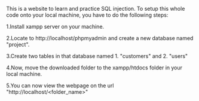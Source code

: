 This is a website to learn and practice SQL injection. To setup this whole code onto your local machine, you have to do the following steps:

1.Install xampp server on your machine.

2.Locate to http://localhost/phpmyadmin and create a new database named "project".

3.Create two tables in that database named 1. "customers" and 2. "users"

4.Now, move the downloaded folder to the xampp/htdocs folder in your local machine.

5.You can now view the webpage on the url "http://localhost/<folder_name>"
